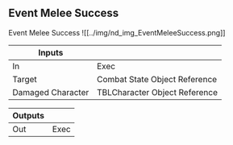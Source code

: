 ## Event Melee Success
Event Melee Success
![[../img/nd_img_EventMeleeSuccess.png]]

|Inputs||
|--|--|
| In | Exec |
| Target | Combat State Object Reference |
| Damaged Character | TBLCharacter Object Reference |

|Outputs||
|--|--|
| Out | Exec |
